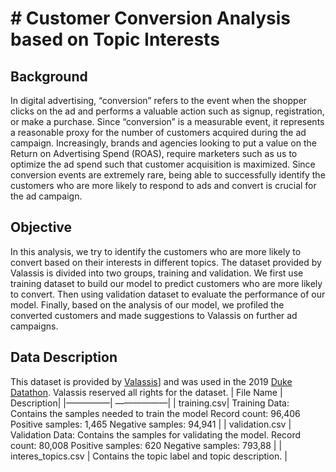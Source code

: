 # # Customer Conversion Analysis based on Topic Interests
## Background
In digital advertising, “conversion” refers to the event  when the shopper clicks on the ad and performs a valuable action such as signup, registration, or make a purchase. Since “conversion” is a measurable event, it represents a reasonable proxy for the number of customers acquired during the ad campaign.  Increasingly, brands and agencies looking to put a value on the Return on Advertising Spend (ROAS), require marketers such as us to optimize the ad spend such that customer acquisition is maximized.
Since conversion events are extremely rare, being able to successfully identify the customers who are more likely to respond to ads and convert is crucial for the ad campaign.
## Objective
In this analysis, we try to identify the customers who are more likely to convert based on their interests in different topics. The dataset provided by Valassis is divided into two groups, training and validation. We first use training dataset to build our model to predict customers who are more likely to convert. Then using validation dataset to evaluate the performance of our model. Finally, based on the analysis of our model, we profiled the converted customers and made suggestions to Valassis on further ad campaigns. 
## Data Description
This dataset is provided by [Valassis](https://valassis.com/)] and was used in the 2019 [Duke Datathon](https://dukeml.org/datathon/index.html). Valassis reserved all rights for the dataset.
| File Name | Description|
|—————| ——————|
| training.csv| Training Data: Contains the samples needed to train the model
Record count: 96,406
Positive samples: 1,465
Negative samples: 94,941 |
| validation.csv | Validation Data: Contains the samples for validating the model.
Record count: 80,008
Positive samples: 620
Negative samples: 793,88 |
| interes_topics.csv | Contains the topic label and topic description. |


